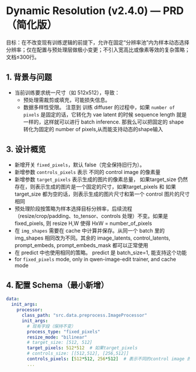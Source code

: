 # Dynamic Resolution (v2.4.0) — PRD（简化版）

目标：在不改变现有训练逻辑的前提下，允许在固定“分辨率池”内为样本动态选择分辨率；仅在配置与预处理层做极小变更；不引入宽高比或像素等效的复杂策略；文档≤300行。

## 1. 背景与问题
- 当前训练要求统一尺寸（如 512x512），导致：
  - 预处理需裁剪或填充，可能损失信息。
  - 数据多样性受限。
注意到 训练 diffuser 的过程中，如果 `number of pixels` 是固定的话，它转化为 vae  latent 的时候 sequence length 就是一样的，这样就可以进行 batch inference.
那我么可以把固定的 shape 转化为固定的 number of pixels,从而能支持动态的shape输入

## 3. 设计概览
- 新增开关 `fixed_pixels`，默认 false（完全保持旧行为）。
- 新增参数 `controls_pixels` 表示 不同的 control image 的像素量
- 新增参数 `target_pixels` 表示生成的图片的像素总量， 如果target_size 仍然存在，则表示生成的图片是一个固定的尺寸，如果target_pixels 和 如果target_size 都为空的话，则表示生成的图片尺寸和第一个 control 图片的尺寸相同
- 预处理阶段按策略为样本选择目标分辨率，后续流程（resize/crop/padding、to_tensor、controls 处理）不变。如果是fixed_pixels, 则 resize H,W 使得 HxW = number_of_pixels
- 在 `img_shapes` 需要在 cache 中计算并保存。从同一个 batch 里的 img_shapes 相同改为不同。其余的 image_latents, control_latents, prompt_embeds, prompt_embeds_mask 都可以正常使用
- 在 predict 中也使用相同的策略。 predict 是 batch_size=1, 能支持这个功能
- for `fixed_pixels` mode, only in qwen-image-edit trainer, and cache mode

## 4. 配置 Schema（最小新增）
```yaml
data:
  init_args:
    processor:
      class_path: "src.data.preprocess.ImageProcessor"
      init_args:
        # 现有字段（保持不变）
        process_type: "fixed_pixels"
        resize_mode: "bilinear"
        # target_size: [512, 512]
        target_pixels: 512*512  # 如果target_pixels
        # controls_size: [[512,512], [256,512]]
        controls_pixels: [512*512, 256*512]  # 表示不同的control image 的 target number of pixels
        ...

```
